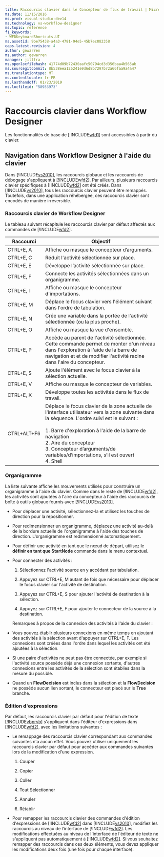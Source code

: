 ```yaml
---
title: Raccourcis clavier dans le Concepteur de flux de travail | Microsoft Docs
ms.date: 11/15/2016
ms.prod: visual-studio-dev14
ms.technology: vs-workflow-designer
ms.topic: reference
f1_keywords:
- WFDKeyboardShortcuts.UI
ms.assetid: 9be75438-a4a3-4781-94e5-45b7ec082358
caps.latest.revision: 4
author: gewarren
ms.author: gewarren
manager: jillfra
ms.openlocfilehash: 41774d09b72430aafc50794cd3d356baa4b565ab
ms.sourcegitcommit: 8b538eea125241e9d6d8b7297b72a66faa9a4a47
ms.translationtype: MT
ms.contentlocale: fr-FR
ms.lasthandoff: 01/23/2019
ms.locfileid: "58953973"
---
```

# <a name="keyboard-shortcuts-in-the-workflow-designer"></a>Raccourcis clavier dans Workflow Designer
Les fonctionnalités de base de [!INCLUDE[wfd1](../includes/wfd1-md.md)] sont accessibles à partir du clavier.  
  
## <a name="navigating-the-workflow-designer-using-the-keyboard"></a>Navigation dans Workflow Designer à l'aide du clavier  
 Dans [!INCLUDE[vs2010](../includes/vs2010-md.md)], les raccourcis globaux et les raccourcis de débogage s'appliquent à [!INCLUDE[wfd2](../includes/wfd2-md.md)]. Par ailleurs, plusieurs raccourcis clavier spécifiques à [!INCLUDE[wfd2](../includes/wfd2-md.md)] ont été créés. Dans [!INCLUDE[vs2010](../includes/vs2010-md.md)], tous les raccourcis clavier peuvent être remappés. Toutefois, dans une application réhébergée, ces raccourcis clavier sont encodés de manière irréversible.  
  
### <a name="workflow-designer-keyboard-shortcuts"></a>Raccourcis clavier de Workflow Designer  
 Le tableau suivant récapitule les raccourcis clavier par défaut affectés aux commandes de [!INCLUDE[wfd2](../includes/wfd2-md.md)].  
  
|Raccourci|Objectif|  
|--------------|-------------|  
|CTRL+E, A|Affiche ou masque le concepteur d’arguments.|  
|CTRL+E, C|Réduit l'activité sélectionnée sur place.|  
|CTRL+E, E|Développe l’activité sélectionnée sur place.|  
|CTRL+E, F|Connecte les activités sélectionnées dans un organigramme.|  
|CTRL+E, I|Affiche ou masque le concepteur d'importations.|  
|CTRL+E, M|Déplace le focus clavier vers l'élément suivant dans l'ordre de tabulation.|  
|CTRL+E, N|Crée une variable dans la portée de l'activité sélectionnée (ou la plus proche).|  
|CTRL+E, O|Affiche ou masque la vue d'ensemble.|  
|CTRL+E, P|Accède au parent de l'activité sélectionnée. Cette commande permet de monter d'un niveau dans l'exploration à l'aide de la barre de navigation et et de modifier l'activité racine dans l'aire du concepteur.|  
|CTRL+E, S|Ajoute l'élément avec le focus clavier à la sélection actuelle.|  
|CTRL+E, V|Affiche ou masque le concepteur de variables.|  
|CTRL+E, X|Développe toutes les activités dans le flux de travail.|  
|CTRL+ALT+F6|Déplace le focus clavier de la zone actuelle de l'interface utilisateur vers la zone suivante dans la séquence. L'ordre suivi est le suivant :<br /><br /> 1.  Barre d'exploration à l'aide de la barre de navigation<br />2.  Aire du concepteur<br />3.  Concepteur d’arguments/de variables/d’importations, s’il est ouvert<br />4.  Shell|  
  
### <a name="flowchart"></a>Organigramme  
 La liste suivante affiche les mouvements utilisés pour construire un organigramme à l'aide du clavier. Comme dans le reste de [!INCLUDE[wfd2](../includes/wfd2-md.md)], les activités sont ajoutées à l'aire du concepteur à l'aide des raccourcis de boîte à outils globaux fournis avec [!INCLUDE[vs2010](../includes/vs2010-md.md)].  
  
- Pour déplacer une activité, sélectionnez-la et utilisez les touches de direction pour la repositionner.  
  
- Pour redimensionner un organigramme, déplacez une activité au-delà de la bordure actuelle de l'organigramme à l'aide des touches de direction. L'organigramme est redimensionné automatiquement.  
  
- Pour définir une activité en tant que le nœud de départ, utilisez le **définir en tant que StartNode** commande dans le menu contextuel.  
  
- Pour connecter des activités :  
  
  1.  Sélectionnez l'activité source en y accédant par tabulation.  
  
  2.  Appuyez sur CTRL+E, M autant de fois que nécessaire pour déplacer le focus clavier sur l'activité de destination.  
  
  3.  Appuyez sur CTRL+E, S pour ajouter l'activité de destination à la sélection.  
  
  4.  Appuyez sur CTRL+E, F pour ajouter le connecteur de la source à la destination.  
  
  Remarques à propos de la connexion des activités à l'aide du clavier :  
  
- Vous pouvez établir plusieurs connexions en même temps en ajoutant des activités à la sélection avant d'appuyer sur CTRL+E, F. Les connexions sont créées dans l'ordre dans lequel les activités ont été ajoutées à la sélection.  
  
- Si une paire d'activités ne peut pas être connectée, par exemple si l'activité source possède déjà une connexion sortante, d'autres connexions entre les activités de la sélection sont établies dans la mesure du possible.  
  
- Quand un **FlowDecision** est inclus dans la sélection et la **FlowDecision** ne possède aucun lien sortant, le connecteur est placé sur le **True** branche.  
  
### <a name="expression-editing"></a>Édition d'expressions  
 Par défaut, les raccourcis clavier par défaut pour l'édition de texte [!INCLUDE[vbprvb](../includes/vbprvb-md.md)] s'appliquent dans l'éditeur d'expressions dans [!INCLUDE[wfd2](../includes/wfd2-md.md)], avec les limitations suivantes :  
  
-   Le remappage des raccourcis clavier correspondant aux commandes suivantes n'a aucun effet. Vous pouvez utiliser uniquement les raccourcis clavier par défaut pour accéder aux commandes suivantes lors de la modification d'une expression.  
  
    1.  Couper  
  
    2.  Copier  
  
    3.  Coller  
  
    4.  Tout Sélectionner  
  
    5.  Annuler  
  
    6.  Rétablir  
  
-   Pour remapper les raccourcis clavier des commandes d'édition d'expressions de [!INCLUDE[wfd2](../includes/wfd2-md.md)] dans [!INCLUDE[vs2010](../includes/vs2010-md.md)], modifiez les raccourcis au niveau de l'interface de [!INCLUDE[wfd2](../includes/wfd2-md.md)]. Les modifications effectuées au niveau de l'interface de l'éditeur de texte ne s'appliquent pas automatiquement à [!INCLUDE[wfd2](../includes/wfd2-md.md)]. Si vous souhaitez remapper des raccourcis dans ces deux éléments, vous devez appliquer les modifications deux fois (une fois pour chaque interface).